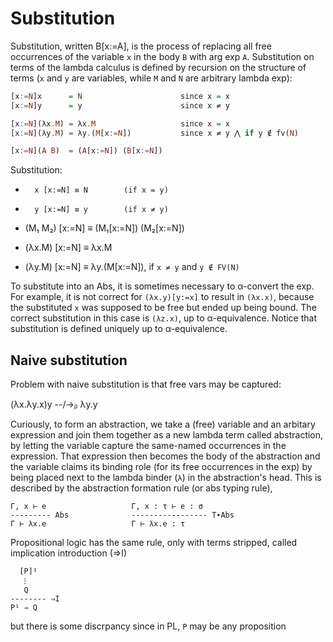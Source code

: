 # Substitution

Substitution, written B[x:=A], is the process of replacing all free occurrences of the variable `x` in the body `B` with arg exp `A`. Substitution on terms of the lambda calculus is defined by recursion on the structure of terms (`x` and `y` are variables, while `M` and `N` are arbitrary lambda exp):

```hs
[x:=N]x      = N                      since x = x
[x:=N]y      = y                      since x ≠ y

[x:=N](λx.M) = λx.M                   since x = x
[x:=N](λy.M) = λy.(M[x:=N])           since x ≠ y ⋀ if y ∉ fv(N)

[x:=N](A B)  = (A[x:=N]) (B[x:=N])
```

Substitution:
-       x [x:=N] ≡ N        (if x = y)
-       y [x:=N] ≡ y        (if x ≠ y)

- (M₁ M₂) [x:=N] ≡ (M₁[x:=N]) (M₂[x:=N])

-  (λx.M) [x:=N] ≡ λx.M
-  (λy.M) [x:=N] ≡ λy.(M[x:=N]), if `x ≠ y` and `y ∉ FV(N)`

To substitute into an Abs, it is sometimes necessary to α-convert the exp. For example, it is not correct for `(λx.y)[y:=x]` to result in `(λx.x)`, because the substituted `x` was supposed to be free but ended up being bound. The correct substitution in this case is `(λz.x)`, up to α-equivalence. Notice that substitution is defined uniquely up to α-equivalence.

## Naive substitution

Problem with naive substitution is that free vars may be captured:

(λx.λy.x)y --/->ᵦ λy.y

Curiously, to form an abstraction, we take a (free) variable and an arbitary expression and join them together as a new lambda term called abstraction, by letting the variable capture the same-named occurrences in the expression. That expression then becomes the body of the abstraction and the variable claims its binding role (for its free occurrences in the exp) by being placed next to the lambda binder (`λ`) in the abstraction's head. This is described by the abstraction formation rule (or abs typing rule),

```
Γ, x ⊢ e                   Γ, x : τ ⊢ e : σ
--------- Abs              ----------------- T∙Abs
Γ ⊢ λx.e                   Γ ⊢ λx.e : τ
```

Propositional logic has the same rule, only with terms stripped, called implication introduction (⇒I)

```
  [P]¹
   ⁝
   Q
-------- ⇒I
P¹ ⇒ Q
```

but there is some discrpancy since in PL, `P` may be any proposition 
